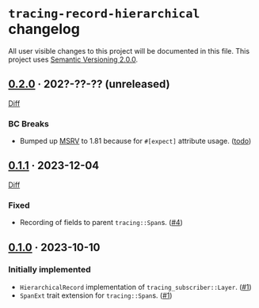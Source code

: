 `tracing-record-hierarchical` changelog
=======================================

All user visible changes to this project will be documented in this file. This project uses [Semantic Versioning 2.0.0].




## [0.2.0] · 202?-??-?? (unreleased)
[0.2.0]: /../../tree/v0.2.0

[Diff](/../../compare/v0.1.1...v0.2.0)

### BC Breaks

- Bumped up [MSRV] to 1.81 because for `#[expect]` attribute usage. ([todo])

[todo]: /../../commit/todo




## [0.1.1] · 2023-12-04
[0.1.1]: /../../tree/v0.1.1

[Diff](/../../compare/v0.1.0...v0.1.1)

### Fixed

- Recording of fields to parent `tracing::Span`s. ([#4])

[#4]: /../../pull/4




## [0.1.0] · 2023-10-10
[0.1.0]: /../../tree/v0.1.0

### Initially implemented

- `HierarchicalRecord` implementation of `tracing_subscriber::Layer`. ([#1])
- `SpanExt` trait extension for `tracing::Span`s. ([#1])

[#1]: /../../pull/1




[MSRV]: https://doc.rust-lang.org/cargo/reference/manifest.html#the-rust-version-field
[Semantic Versioning 2.0.0]: https://semver.org
